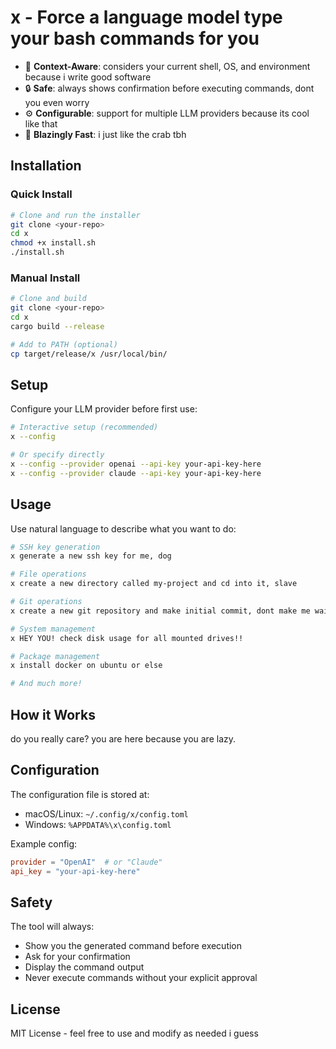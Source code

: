 # x - Force a language model type your bash commands for you

- 🎯 **Context-Aware**: considers your current shell, OS, and environment because i write good software
- 🔒 **Safe**: always shows confirmation before executing commands, dont you even worry
- ⚙️ **Configurable**: support for multiple LLM providers because its cool like that
- 🚀 **Blazingly Fast**: i just like the crab tbh

## Installation

### Quick Install

```bash
# Clone and run the installer
git clone <your-repo>
cd x
chmod +x install.sh
./install.sh
```

### Manual Install

```bash
# Clone and build
git clone <your-repo>
cd x
cargo build --release

# Add to PATH (optional)
cp target/release/x /usr/local/bin/
```

## Setup

Configure your LLM provider before first use:

```bash
# Interactive setup (recommended)
x --config

# Or specify directly
x --config --provider openai --api-key your-api-key-here
x --config --provider claude --api-key your-api-key-here
```

## Usage

Use natural language to describe what you want to do:

```bash
# SSH key generation
x generate a new ssh key for me, dog

# File operations
x create a new directory called my-project and cd into it, slave

# Git operations
x create a new git repository and make initial commit, dont make me wait...

# System management
x HEY YOU! check disk usage for all mounted drives!!

# Package management
x install docker on ubuntu or else

# And much more!
```

## How it Works

do you really care? you are here because you are lazy.

## Configuration

The configuration file is stored at:

- macOS/Linux: `~/.config/x/config.toml`
- Windows: `%APPDATA%\x\config.toml`

Example config:

```toml
provider = "OpenAI"  # or "Claude"
api_key = "your-api-key-here"
```

## Safety

The tool will always:

- Show you the generated command before execution
- Ask for your confirmation
- Display the command output
- Never execute commands without your explicit approval

## License

MIT License - feel free to use and modify as needed i guess
